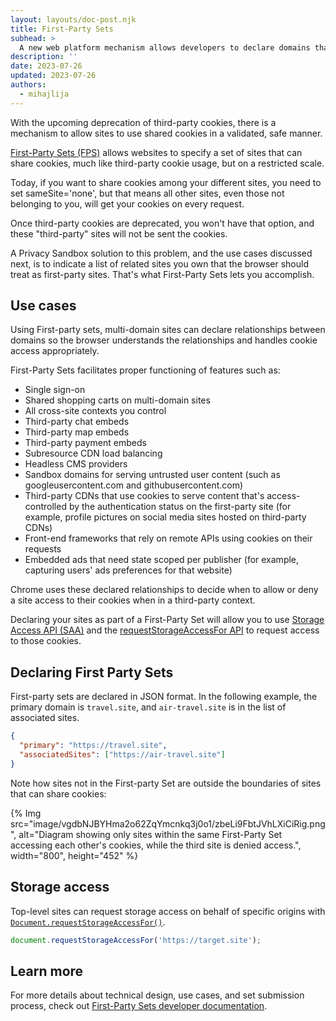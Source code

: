 ```yaml
---
layout: layouts/doc-post.njk
title: First-Party Sets
subhead: >
  A new web platform mechanism allows developers to declare domains that can share cookies.
description: ''
date: 2023-07-26
updated: 2023-07-26
authors:
  - mihajlija
---
```


With the upcoming deprecation of third-party cookies, there is a mechanism to allow sites to use shared cookies in a validated, safe manner.

[First-Party Sets (FPS)](/docs/privacy-sandbox/first-party-sets/) allows websites to specify a set of sites that can share cookies, much like third-party cookie usage, but on a restricted scale.

Today, if you want to share cookies among your different sites, you need to set sameSite='none', but that means all other sites, even those not belonging to you, will get your cookies on every request.

Once third-party cookies are deprecated, you won't have that option, and these "third-party" sites will not be sent the cookies.

A Privacy Sandbox solution to this problem, and the use cases discussed next, is to indicate a list of related sites you own that the browser should treat as first-party sites. That's what First-Party Sets lets you accomplish.

## Use cases

Using First-party sets, multi-domain sites can declare relationships between domains so the browser understands the relationships and handles cookie access appropriately.

First-Party Sets facilitates proper functioning of features such as:

- Single sign-on
- Shared shopping carts on multi-domain sites 
- All cross-site contexts you control 
- Third-party chat embeds
- Third-party map embeds
- Third-party payment embeds
- Subresource CDN load balancing
- Headless CMS providers
- Sandbox domains for serving untrusted user content (such as googleusercontent.com and githubusercontent.com)
- Third-party CDNs that use cookies to serve content that's access-controlled by the authentication status on the first-party site (for example, profile pictures on social media sites hosted on third-party CDNs)
- Front-end frameworks that rely on remote APIs using cookies on their requests
- Embedded ads that need state scoped per publisher (for example, capturing users' ads preferences for that website)

<!--
{% Img src="image/vgdbNJBYHma2o62ZqYmcnkq3j0o1/NIUl4xLnUCe3yYP7TblC.png", alt="Diagram showing three sites accessing each other's cookies.", width="800", height="446" %}
-->

Chrome uses these declared relationships to decide when to allow or deny a site access to their cookies when in a third-party context.

Declaring your sites as part of a First-Party Set will allow you to use [Storage Access API (SAA)](/docs/privacy-sandbox/first-party-sets-integration/#storage-access-api) and the [requestStorageAccessFor API](/docs/privacy-sandbox/first-party-sets-integration/#requeststorageaccessfor-in-chrome) to request access to those cookies.


## Declaring First Party Sets

First-party sets are declared in JSON format. In the following example, the primary domain is `travel.site`, and `air-travel.site` is in the list of associated sites.

```json
{
  "primary": "https://travel.site",
  "associatedSites": ["https://air-travel.site"]
}
```
Note how sites not in the First-party Set are outside the boundaries of sites that can share cookies:

{% Img src="image/vgdbNJBYHma2o62ZqYmcnkq3j0o1/zbeLi9FbtJVhLXiCiRig.png", alt="Diagram showing only sites within the same First-Party Set accessing each other's cookies, while the third site is denied access.", width="800", height="452" %}

## Storage access

Top-level sites can request storage access on behalf of specific origins with [`Document.requestStorageAccessFor()`](https://privacycg.github.io/requestStorageAccessFor/).

```js
document.requestStorageAccessFor('https://target.site');
```

## Learn more

For more details about technical design, use cases, and set submission process, check out [First-Party Sets developer documentation](/docs/privacy-sandbox/first-party-sets-integration/).
